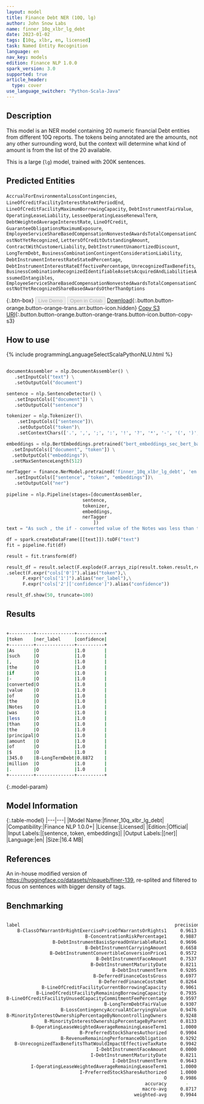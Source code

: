 ```yaml
---
layout: model
title: Finance Debt NER (10Q, lg)
author: John Snow Labs
name: finner_10q_xlbr_lg_debt
date: 2023-01-02
tags: [10q, xlbr, en, licensed]
task: Named Entity Recognition
language: en
nav_key: models
edition: Finance NLP 1.0.0
spark_version: 3.0
supported: true
article_header:
  type: cover
use_language_switcher: "Python-Scala-Java"
---
```


## Description

This model is an NER model containing 20 numeric financial Debt entities from different 10Q reports. The tokens being annotated are the amounts, not any other surrounding word, but the context will determine what kind of amount is from the list of the 20 available.

This is a large (`lg`) model, trained with 200K sentences.

## Predicted Entities

`AccrualForEnvironmentalLossContingencies`, `LineOfCreditFacilityInterestRateAtPeriodEnd`, `LineOfCreditFacilityMaximumBorrowingCapacity`, `DebtInstrumentFairValue`, `OperatingLeaseLiability`, `LesseeOperatingLeaseRenewalTerm`, `DebtWeightedAverageInterestRate`, `LineOfCredit`, `GuaranteeObligationsMaximumExposure`, `EmployeeServiceShareBasedCompensationNonvestedAwardsTotalCompensationCostNotYetRecognized`, `LettersOfCreditOutstandingAmount`, `ContractWithCustomerLiability`, `DebtInstrumentUnamortizedDiscount`, `LongTermDebt`, `BusinessCombinationContingentConsiderationLiability`, `DebtInstrumentInterestRateStatedPercentage`, `DebtInstrumentInterestRateEffectivePercentage`, `UnrecognizedTaxBenefits`, `BusinessCombinationRecognizedIdentifiableAssetsAcquiredAndLiabilitiesAssumedIntangibles`, `EmployeeServiceShareBasedCompensationNonvestedAwardsTotalCompensationCostNotYetRecognizedShareBasedAwardsOtherThanOptions`

{:.btn-box}
<button class="button button-orange" disabled>Live Demo</button>
<button class="button button-orange" disabled>Open in Colab</button>
[Download](https://s3.amazonaws.com/auxdata.johnsnowlabs.com/finance/models/finner_10q_xlbr_lg_debt_en_1.0.0_3.0_1672655212398.zip){:.button.button-orange.button-orange-trans.arr.button-icon.hidden}
[Copy S3 URI](s3://auxdata.johnsnowlabs.com/finance/models/finner_10q_xlbr_lg_debt_en_1.0.0_3.0_1672655212398.zip){:.button.button-orange.button-orange-trans.button-icon.button-copy-s3}

## How to use



<div class="tabs-box" markdown="1">
{% include programmingLanguageSelectScalaPythonNLU.html %}

```python
 
documentAssembler = nlp.DocumentAssembler() \
   .setInputCol("text") \
   .setOutputCol("document")

sentence = nlp.SentenceDetector() \
   .setInputCols(["document"]) \
   .setOutputCol("sentence") 

tokenizer = nlp.Tokenizer()\
    .setInputCols(["sentence"])\
    .setOutputCol("token")\
    .setContextChars(['.', ',', ';', ':', '!', '?', '*', '-', '(', ')', '”', '’', '$','€'])

embeddings = nlp.BertEmbeddings.pretrained("bert_embeddings_sec_bert_base","en") \
  .setInputCols(["document", "token"]) \
  .setOutputCol("embeddings")\
  .setMaxSentenceLength(512)

nerTagger = finance.NerModel.pretrained('finner_10q_xlbr_lg_debt', 'en', 'finance/models')\
   .setInputCols(["sentence", "token", "embeddings"])\
   .setOutputCol("ner")
              
pipeline = nlp.Pipeline(stages=[documentAssembler,
                            sentence,
                            tokenizer,
                            embeddings,
                            nerTagger
                                ])
text = "As such , the if - converted value of the Notes was less than the principal amount of $ 345.0 million ."

df = spark.createDataFrame([[text]]).toDF("text")
fit = pipeline.fit(df)

result = fit.transform(df)

result_df = result.select(F.explode(F.arrays_zip(result.token.result,result.ner.result, result.ner.metadata)).alias("cols"))\
.select(F.expr("cols['0']").alias("token"),\
      F.expr("cols['1']").alias("ner_label"),\
      F.expr("cols['2']['confidence']").alias("confidence"))

result_df.show(50, truncate=100)
```

</div>

## Results

```bash

+---------+--------------+----------+
|token    |ner_label     |confidence|
+---------+--------------+----------+
|As       |O             |1.0       |
|such     |O             |1.0       |
|,        |O             |1.0       |
|the      |O             |1.0       |
|if       |O             |1.0       |
|-        |O             |1.0       |
|converted|O             |1.0       |
|value    |O             |1.0       |
|of       |O             |1.0       |
|the      |O             |1.0       |
|Notes    |O             |1.0       |
|was      |O             |1.0       |
|less     |O             |1.0       |
|than     |O             |1.0       |
|the      |O             |1.0       |
|principal|O             |1.0       |
|amount   |O             |1.0       |
|of       |O             |1.0       |
|$        |O             |1.0       |
|345.0    |B-LongTermDebt|0.8872    |
|million  |O             |1.0       |
|.        |O             |1.0       |
+---------+--------------+----------+

```

{:.model-param}
## Model Information

{:.table-model}
|---|---|
|Model Name:|finner_10q_xlbr_lg_debt|
|Compatibility:|Finance NLP 1.0.0+|
|License:|Licensed|
|Edition:|Official|
|Input Labels:|[sentence, token, embeddings]|
|Output Labels:|[ner]|
|Language:|en|
|Size:|16.4 MB|

## References

An in-house modified version of https://huggingface.co/datasets/nlpaueb/finer-139, re-splited and filtered to focus on sentences with bigger density of tags.

## Benchmarking

```bash

label                                                         precision    recall  f1-score   support
    B-ClassOfWarrantOrRightExercisePriceOfWarrantsOrRights1     0.9613    0.9613    0.9613       155
                             B-ConcentrationRiskPercentage1     0.9887    0.9990    0.9938      1049
                 B-DebtInstrumentBasisSpreadOnVariableRate1     0.9696    0.9761    0.9728      1926
                             B-DebtInstrumentCarryingAmount     0.6658    0.6159    0.6399       427
                B-DebtInstrumentConvertibleConversionPrice1     0.9572    0.9835    0.9702       182
                                 B-DebtInstrumentFaceAmount     0.7537    0.9201    0.8286      1114
                               B-DebtInstrumentMaturityDate     0.8211    0.7573    0.7879       103
                                       B-DebtInstrumentTerm     0.9205    0.8323    0.8742       167
                                B-DeferredFinanceCostsGross     0.6977    0.6250    0.6593       144
                                  B-DeferredFinanceCostsNet     0.8264    0.8264    0.8264       265
             B-LineOfCreditFacilityCurrentBorrowingCapacity     0.9061    0.5714    0.7009       287
           B-LineOfCreditFacilityRemainingBorrowingCapacity     0.7935    0.9220    0.8529       346
B-LineOfCreditFacilityUnusedCapacityCommitmentFeePercentage     0.9597    0.9597    0.9597       273
                                    B-LongTermDebtFairValue     0.9307    0.9239    0.9273       276
                    B-LossContingencyAccrualAtCarryingValue     0.9476    0.9922    0.9693       255
B-MinorityInterestOwnershipPercentageByNoncontrollingOwners     0.9248    0.8531    0.8875       245
              B-MinorityInterestOwnershipPercentageByParent     0.8133    0.9414    0.8727       273
         B-OperatingLeaseWeightedAverageRemainingLeaseTerm1     1.0000    0.8762    0.9340       105
                           B-PreferredStockSharesAuthorized     0.9904    0.9626    0.9763       107
                    B-RevenueRemainingPerformanceObligation     0.9292    0.9906    0.9589       424
   B-UnrecognizedTaxBenefitsThatWouldImpactEffectiveTaxRate     0.9942    0.8912    0.9399       193
                                 I-DebtInstrumentFaceAmount     0.0000    0.0000    0.0000         1
                               I-DebtInstrumentMaturityDate     0.8211    0.7573    0.7879       309
                                       I-DebtInstrumentTerm     0.9643    0.7826    0.8640        69
         I-OperatingLeaseWeightedAverageRemainingLeaseTerm1     1.0000    0.6667    0.8000        15
                           I-PreferredStockSharesAuthorized     1.0000    0.8571    0.9231         7
                                                          O     0.9986    0.9979    0.9982    210593
                                                   accuracy       -         -       0.9942    219310
                                                  macro-avg     0.8717    0.8312    0.8469    219310
                                               weighted-avg     0.9944    0.9942    0.9942    219310

```
